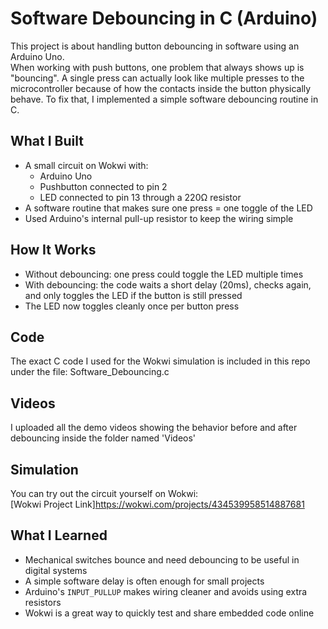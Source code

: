 # Software Debouncing in C (Arduino)

This project is about handling button debouncing in software using an Arduino Uno.  
When working with push buttons, one problem that always shows up is "bouncing". A single press can actually look like multiple presses to the microcontroller because of how the contacts inside the button physically behave. To fix that, I implemented a simple software debouncing routine in C.


## What I Built
- A small circuit on Wokwi with:
  - Arduino Uno
  - Pushbutton connected to pin 2
  - LED connected to pin 13 through a 220Ω resistor
- A software routine that makes sure one press = one toggle of the LED  
- Used Arduino's internal pull-up resistor to keep the wiring simple


## How It Works
- Without debouncing: one press could toggle the LED multiple times  
- With debouncing: the code waits a short delay (20ms), checks again, and only toggles the LED if the button is still pressed  
- The LED now toggles cleanly once per button press


## Code
The exact C code I used for the Wokwi simulation is included in this repo under the file:
Software_Debouncing.c



## Videos
I uploaded all the demo videos showing the behavior before and after debouncing inside the folder named 'Videos'



## Simulation
You can try out the circuit yourself on Wokwi:  
[Wokwi Project Link]https://wokwi.com/projects/434539958514887681

## What I Learned
- Mechanical switches bounce and need debouncing to be useful in digital systems  
- A simple software delay is often enough for small projects  
- Arduino's `INPUT_PULLUP` makes wiring cleaner and avoids using extra resistors  
- Wokwi is a great way to quickly test and share embedded code online  
